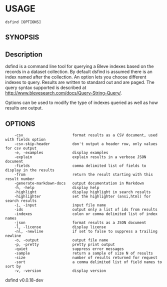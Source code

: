 
# USAGE

	dsfind [OPTIONS]

## SYNOPSIS


## Description

dsfind is a command line tool for querying a Bleve indexes based on the records in a 
dataset collection. By default dsfind is assumed there is an index named after the 
collection. An option lets you choose different indexes to query. Results are 
written to standard out and are paged. The query syntax supported is described
at http://www.blevesearch.com/docs/Query-String-Query/.

Options can be used to modify the type of indexes queried as well as how results
are output.



## OPTIONS

```
    -csv                      format results as a CSV document, used with fields option
    -csv-skip-header          don't output a header row, only values for csv output
    -e, -examples             display examples
    -explain                  explain results in a verbose JSON document
    -fields                   comma delimited list of fields to display in the results
    -from                     return the result starting with this result number
    -generate-markdown-docs   output documentation in Markdown
    -h, -help                 display help
    -highlight                display highlight in search results
    -highlighter              set the highlighter (ansi,html) for search results
    -i, -input                input file name
    -ids                      output only a list of ids from results
    -indexes                  colon or comma delimited list of index names
    -json                     format results as a JSON document
    -l, -license              display license
    -nl, -newline             if set to false to suppress a trailing newline
    -o, -output               output file name
    -p, -pretty               pretty print output
    -quiet                    suppress error messages
    -sample                   return a sample of size N of results
    -size                     number of results returned for request
    -sort                     a comma delimited list of field names to sort by
    -v, -version              display version
```


dsfind v0.0.18-dev
